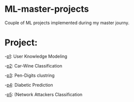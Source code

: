 <h1> ML-master-projects</h1>

Couple of ML projects implemented during my master journy.


<h1> Project: </h1>

  -[p1](https://github.com/geehaad/ML-Master-Projects/tree/main/User%20Knowledge%20Modeling):  User Knowledge Modeling
  
  -[p2](https://github.com/geehaad/ML-Master-Projects/tree/main/Car-Wine%20Classification):  Car-Wine Classification
  
  -[p3](https://github.com/geehaad/ML-Master-Projects/tree/main/Pen-Digits):  Pen-Digits clustring
   
  -[p4](https://github.com/geehaad/ML-Master-Projects/tree/main/Diabetic%20Prediction):  Diabetic Prediction
   
  -[p5](https://github.com/geehaad/ML-Master-Projects/tree/main/Network%20Attacker%20Classification):  (Network Attackers Classification
   
 
